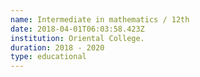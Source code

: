 ```yaml
---
name: Intermediate in mathematics / 12th
date: 2018-04-01T06:03:58.423Z
institution: Oriental College.
duration: 2018 - 2020
type: educational
---
```

